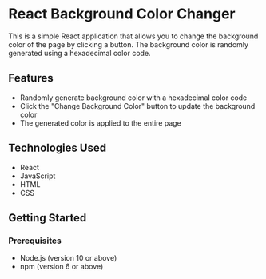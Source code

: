 # React Background Color Changer

This is a simple React application that allows you to change the background color of the page by clicking a button. The background color is randomly generated using a hexadecimal color code.

## Features

- Randomly generate background color with a hexadecimal color code
- Click the "Change Background Color" button to update the background color
- The generated color is applied to the entire page

## Technologies Used

- React
- JavaScript
- HTML
- CSS

## Getting Started

### Prerequisites

- Node.js (version 10 or above)
- npm (version 6 or above)
